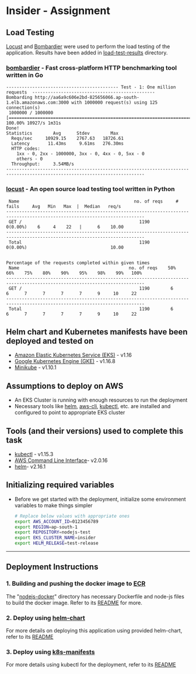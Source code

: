 # Insider - Assignment

## Load Testing

[Locust](https://locust.io/) and [Bombardier](https://github.com/codesenberg/bombardier) were used to perform the load testing of the application. Results have been added in [load-test-results](./load-test-results) directory.


### [bombardier](https://github.com/codesenberg/bombardier) - Fast cross-platform HTTP benchmarking tool written in Go

```
------------------------------------------- Test - 1: One million requests  -----------------------------------------------
Bombarding http://aa6a9c606e2bd-825656066.ap-south-1.elb.amazonaws.com:3000 with 1000000 request(s) using 125 connection(s)
 1000000 / 1000000 [================================================================================] 100.00% 10927/s 1m31s
Done!
Statistics        Avg      Stdev        Max
  Reqs/sec     10929.15    2767.63   18726.61
  Latency       11.43ms     9.61ms   276.30ms
  HTTP codes:
    1xx - 0, 2xx - 1000000, 3xx - 0, 4xx - 0, 5xx - 0
    others - 0
  Throughput:     3.54MB/s
---------------------------------------------------------------------------------------------------------------------------
```

### [locust](https://locust.io/) - An open source load testing tool written in Python

```
 Name                                            no. of reqs     # fails     Avg   Min   Max  |  Median   req/s
---------------------------------------------------------------------------------------------------------------------------
 GET /                                             1190           0(0.00%)    6     4    22   |      6    10.00
---------------------------------------------------------------------------------------------------------------------------
 Total                                             1190           0(0.00%)                                10.00


Percentage of the requests completed within given times   
 Name                                          no. of reqs    50%    66%    75%    80%    90%    95%    98%    99%   100%
---------------------------------------------------------------------------------------------------------------------------
 GET /                                             1190        6      6      7      7      7      7      9     10     22
---------------------------------------------------------------------------------------------------------------------------
 Total                                             1190        6      6      7      7      7      7      9     10     22

```

## Helm chart and Kubernetes manifests have been deployed and tested on

* [Amazon Elastic Kubernetes Service (EKS)](https://aws.amazon.com/eks/) - v1.16
* [Google Kubernetes Engine (GKE)](https://cloud.google.com/kubernetes-engine) - v1.16.8
* [Minikube](https://kubernetes.io/docs/tasks/tools/install-minikube/) - v1.10.1

## Assumptions to deploy on AWS

* An EKS Cluster is running with enough resources to run the deployment
* Necessary tools like [helm](https://v2.helm.sh/), [aws-cli](https://aws.amazon.com/cli/), [kubectl](https://kubernetes.io/docs/reference/kubectl/overview/), etc. are installed and configured to point to appropriate EKS cluster

## Tools (and their versions) used to complete this task

* [kubectl](https://kubernetes.io/docs/reference/kubectl/overview/) - v1.15.3
* [AWS Command Line Interface](https://aws.amazon.com/cli/)- v2.0.16
* [helm](https://v2.helm.sh/)- v2.16.1

## Initializing required variables

* Before we get started with the deployment, initialize some environment variables to make things simpler

    ```sh
    # Replace below values with appropriate ones
    export AWS_ACCOUNT_ID=0123456789
    export REGION=ap-south-1
    export REPOSITORY=nodejs-test
    export EKS_CLUSTER_NAME=insider
    export HELM_RELEASE=test-release

    ```

---

## Deployment Instructions

### 1. Building and pushing the docker image to [ECR](https://aws.amazon.com/ecr/)

The "[nodejs-docker](./nodejs-docker)" directory has necessary Dockerfile and node-js files to build the docker image. Refer to its [README](./nodejs-docker/README.md) for more.

### 2. Deploy using [helm-chart](./helm-chart)

For more details on deploying this application using provided helm-chart, refer to its [README](./helm-chart/README.md)

### 3. Deploy using [k8s-manifests](./k8s-manifests)

For more details using kubectl for the deployment, refer to its [README](./k8s-manifests/README.md)
